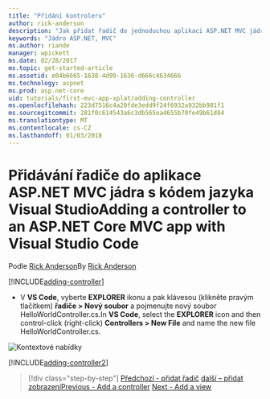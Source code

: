 ```yaml
---
title: "Přidání kontroleru"
author: rick-anderson
description: "Jak přidat řadič do jednoduchou aplikaci ASP.NET MVC jádra"
keywords: "Jádro ASP.NET, MVC"
ms.author: riande
manager: wpickett
ms.date: 02/28/2017
ms.topic: get-started-article
ms.assetid: e04b6665-1638-4d99-1636-d666c4634666
ms.technology: aspnet
ms.prod: asp.net-core
uid: tutorials/first-mvc-app-xplat/adding-controller
ms.openlocfilehash: 223d7516c4a20fde3edd9f24f6932a932bb981f1
ms.sourcegitcommit: 281f0c614543a6c3db565ea4655b70fe49b61d84
ms.translationtype: MT
ms.contentlocale: cs-CZ
ms.lasthandoff: 01/03/2018
---
```

# <a name="adding-a-controller-to-an-aspnet-core-mvc-app-with-visual-studio-code"></a><span data-ttu-id="833bf-104">Přidávání řadiče do aplikace ASP.NET MVC jádra s kódem jazyka Visual Studio</span><span class="sxs-lookup"><span data-stu-id="833bf-104">Adding a controller to an ASP.NET Core MVC app with Visual Studio Code</span></span>

<span data-ttu-id="833bf-105">Podle [Rick Anderson](https://twitter.com/RickAndMSFT)</span><span class="sxs-lookup"><span data-stu-id="833bf-105">By [Rick Anderson](https://twitter.com/RickAndMSFT)</span></span>

[!INCLUDE[adding-controller](../../includes/mvc-intro/adding-controller1.md)]

* <span data-ttu-id="833bf-106">V **VS Code**, vyberte **EXPLORER** ikonu a pak klávesou (klikněte pravým tlačítkem) **řadiče > Nový soubor** a pojmenujte nový soubor HelloWorldController.cs.</span><span class="sxs-lookup"><span data-stu-id="833bf-106">In **VS Code**, select the **EXPLORER** icon and then control-click (right-click) **Controllers > New File** and name the new file HelloWorldController.cs.</span></span>

 ![Kontextové nabídky](adding-controller/_static/new_file.png)

[!INCLUDE[adding-controller2](../../includes/mvc-intro/adding-controller2.md)]

>[!div class="step-by-step"]
<span data-ttu-id="833bf-108">[Předchozí - přidat řadič](start-mvc.md)
[další – přidat zobrazení](adding-view.md)</span><span class="sxs-lookup"><span data-stu-id="833bf-108">[Previous - Add a controller](start-mvc.md)
[Next - Add a view](adding-view.md)</span></span>  

